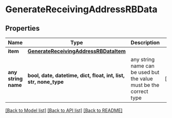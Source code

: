 # GenerateReceivingAddressRBData


## Properties
Name | Type | Description | Notes
------------ | ------------- | ------------- | -------------
**item** | [**GenerateReceivingAddressRBDataItem**](GenerateReceivingAddressRBDataItem.md) |  | 
**any string name** | **bool, date, datetime, dict, float, int, list, str, none_type** | any string name can be used but the value must be the correct type | [optional]

[[Back to Model list]](../README.md#documentation-for-models) [[Back to API list]](../README.md#documentation-for-api-endpoints) [[Back to README]](../README.md)


